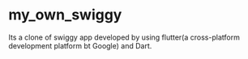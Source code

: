 # my_own_swiggy
Its a clone of swiggy app developed by using flutter(a cross-platform development platform bt Google) and Dart.
